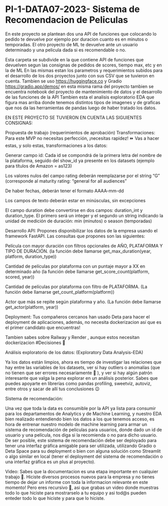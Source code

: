 # PI-1-DATA07-2023- Sistema de Recomendacion de Peliculas
En este proyecto se plantean dos una API de funciones que colocando lo pedido te devuelve por ejemplo 
por duracion cuanto es en minutos o temporadas. 
El otro proyecto de ML te devuelve ante un usuario determinado y una pelicula dada si es recomendable o no.

Esta carpeta se subdivide en la que contiene API de funciones que devuelven segun las consignas de pedidos de scores, tiempo max, etc y en la de ML 
En las mismas estan los parametros y requerimientos subidos para el desarrollo de los dos proyectos junto con sus CSV que se tuvieron en cuenta.
Tambien se uso 
https://huggingface.co
y Gradio
https://gradio.app/demos/
en esta misma rama del proyecto tambien se encuentra notebook del proyecto de mantenimiento de datos y el desarrollo de las funciones de la API 
Tambien esta el analisis exploratorio EDA que figura mas arriba donde tenemos distintos tipos de imagenes y de graficas que nos da las herramientas de pandas luego de haber tratado los datos. 

EN ESTE PROYECTO SE TUVIERON EN CUENTA LAS SIGUIENTES CONSIGNAS:

Propuesta de trabajo (requerimientos de aprobación)
Transformaciones: Para este MVP no necesitas perfección, ¡necesitas rapidez! ⏩ Vas a hacer estas, y solo estas, transformaciones a los datos:

Generar campo id: Cada id se compondrá de la primera letra del nombre de la plataforma, seguido del show_id ya presente en los datasets (ejemplo para títulos de Amazon = as123)

Los valores nulos del campo rating deberán reemplazarse por el string “G” (corresponde al maturity rating: “general for all audiences”

De haber fechas, deberán tener el formato AAAA-mm-dd

Los campos de texto deberán estar en minúsculas, sin excepciones

El campo duration debe convertirse en dos campos: duration_int y duration_type. El primero será un integer y el segundo un string indicando la unidad de medición de duración: min (minutos) o season (temporadas)


Desarrollo API: Propones disponibilizar los datos de la empresa usando el framework FastAPI. Las consultas que propones son las siguientes:

Película con mayor duración con filtros opcionales de AÑO, PLATAFORMA Y TIPO DE DURACIÓN. (la función debe llamarse get_max_duration(year, platform, duration_type))

Cantidad de películas por plataforma con un puntaje mayor a XX en determinado año (la función debe llamarse get_score_count(platform, scored, year))

Cantidad de películas por plataforma con filtro de PLATAFORMA. (La función debe llamarse get_count_platform(platform))

Actor que más se repite según plataforma y año. (La función debe llamarse get_actor(platform, year))


Deployment: Tus compañeros cercanos han usado Deta para hacer el deployment de aplicaciones, además, no necesita dockerizacion así que es el primer candidato que encuentras!

Tambien sabes sobre Railway y Render , aunque estos necesitan dockerizacion #Decisiones 👀


Análisis exploratorio de los datos: (Exploratory Data Analysis-EDA)

Ya los datos están limpios, ahora es tiempo de investigar las relaciones que hay entre las variables de los datasets, ver si hay outliers o anomalías (que no tienen que ser errores necesariamente 👀 ), y ver si hay algún patrón interesante que valga la pena explorar en un análisis posterior. Sabes que puedes apoyarte en librerías como pandas profiling, sweetviz, autoviz, entre otros y sacar de allí tus conclusiones 😉

Sistema de recomendación:

Una vez que toda la data es consumible por la API ya lista para consumir para los departamentos de Analytics y de Machine Learning, y nuestro EDA bien realizado entendiendo bien los datos a los que tenemos acceso, es hora de entrenar nuestro modelo de machine learning para armar un sistema de recomendación de películas para usuarios, donde dado un id de usuario y una película, nos diga si la recomienda o no para dicho usuario. De ser posible, este sistema de recomendación debe ser deployado para tener una interfaz gráfica amigable para ser utilizada, utilizando Gradio o Deta Space para su deployment o bien con alguna solución como Streamlit o algo similar en local (tener el deployment del sistema de recomendación o una interfaz gráfica es un plus al proyecto).


Video: Sabes que la documentacion es una etapa importante en cualquier trabajo 👀. Hiciste diversos procesos nuevos para la empresa y no tienes tiempo de dejar un informe con toda la informacion relevante en este momento! Pero eres recursivo 🙂, asi que grabas un video donde muestras todo lo que hiciste para mostrarselo a tu equipo y asi tod@s pueden enteder todo lo que hiciste y para que lo hiciste.
